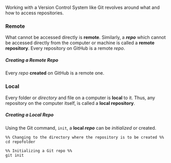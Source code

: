 Working with a Version Control System like Git revolves around what and how to access repositories.
### Remote
What cannot be accessed directly is **remote**. Similarly, a ***repo*** which cannot be accessed directly from the computer or machine is called a **remote repository**.
Every repository on GitHub is a remote *repo*.  
##### Creating a Remote Repo
Every *repo* **created** on GitHub is a remote one.

### Local
Every folder or *directory* and file on a computer is **local** to it. Thus, any repository on the computer itself, is called a **local repository**. 

##### Creating a Local Repo
Using the Git command, `init`, a **local *repo*** can be *initialized* or created.
```shell
%% Changing to the directory where the repository is to be created %%
cd repofolder

%% Initializing a Git repo %%
git init
```

